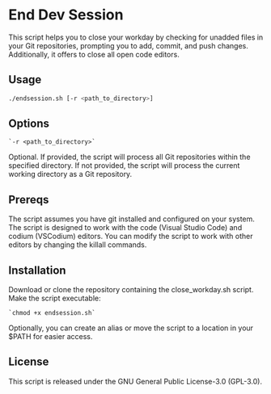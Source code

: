 # End Dev Session

This script helps you to close your workday by checking for unadded files in your Git repositories, prompting you to add, commit, and push changes. Additionally, it offers to close all open code editors.

## Usage

```bash
./endsession.sh [-r <path_to_directory>]
```

## Options

    `-r <path_to_directory>`
Optional. If provided, the script will process all Git repositories within the specified directory. If not provided, the script will process the current working directory as a Git repository.

## Prereqs

The script assumes you have git installed and configured on your system.
The script is designed to work with the code (Visual Studio Code) and codium (VSCodium) editors. You can modify the script to work with other editors by changing the killall commands.

## Installation

Download or clone the repository containing the close_workday.sh script.
Make the script executable:

    `chmod +x endsession.sh`

Optionally, you can create an alias or move the script to a location in your $PATH for easier access.

## License

This script is released under the GNU General Public License-3.0 (GPL-3.0).